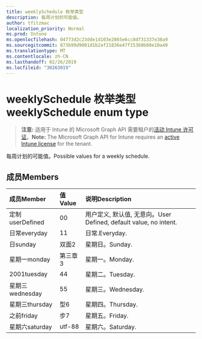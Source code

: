 ```yaml
---
title: weeklySchedule 枚举类型
description: 每周计划的可能值。
author: tfitzmac
localization_priority: Normal
ms.prod: Intune
ms.openlocfilehash: 04773d2c23dde1d103e2865e6cc8d731337e38a9
ms.sourcegitcommit: 873b99d9001d1b2af21836e47f15360b08e10a40
ms.translationtype: MT
ms.contentlocale: zh-CN
ms.lasthandoff: 02/26/2019
ms.locfileid: "30263019"
---
```

# <a name="weeklyschedule-enum-type"></a><span data-ttu-id="15299-103">weeklySchedule 枚举类型</span><span class="sxs-lookup"><span data-stu-id="15299-103">weeklySchedule enum type</span></span>

> <span data-ttu-id="15299-104">**注意:** 适用于 Intune 的 Microsoft Graph API 需要租户的[活动 Intune 许可证](https://go.microsoft.com/fwlink/?linkid=839381)。</span><span class="sxs-lookup"><span data-stu-id="15299-104">**Note:** The Microsoft Graph API for Intune requires an [active Intune license](https://go.microsoft.com/fwlink/?linkid=839381) for the tenant.</span></span>

<span data-ttu-id="15299-105">每周计划的可能值。</span><span class="sxs-lookup"><span data-stu-id="15299-105">Possible values for a weekly schedule.</span></span>

## <a name="members"></a><span data-ttu-id="15299-106">成员</span><span class="sxs-lookup"><span data-stu-id="15299-106">Members</span></span>
|<span data-ttu-id="15299-107">成员</span><span class="sxs-lookup"><span data-stu-id="15299-107">Member</span></span>|<span data-ttu-id="15299-108">值</span><span class="sxs-lookup"><span data-stu-id="15299-108">Value</span></span>|<span data-ttu-id="15299-109">说明</span><span class="sxs-lookup"><span data-stu-id="15299-109">Description</span></span>|
|:---|:---|:---|
|<span data-ttu-id="15299-110">定制</span><span class="sxs-lookup"><span data-stu-id="15299-110">userDefined</span></span>|<span data-ttu-id="15299-111">0</span><span class="sxs-lookup"><span data-stu-id="15299-111">0</span></span>|<span data-ttu-id="15299-112">用户定义, 默认值, 无意向。</span><span class="sxs-lookup"><span data-stu-id="15299-112">User Defined, default value, no intent.</span></span>|
|<span data-ttu-id="15299-113">日常</span><span class="sxs-lookup"><span data-stu-id="15299-113">everyday</span></span>|<span data-ttu-id="15299-114">1</span><span class="sxs-lookup"><span data-stu-id="15299-114">1</span></span>|<span data-ttu-id="15299-115">日常.</span><span class="sxs-lookup"><span data-stu-id="15299-115">Everyday.</span></span>|
|<span data-ttu-id="15299-116">日</span><span class="sxs-lookup"><span data-stu-id="15299-116">sunday</span></span>|<span data-ttu-id="15299-117">双面</span><span class="sxs-lookup"><span data-stu-id="15299-117">2</span></span>|<span data-ttu-id="15299-118">星期日。</span><span class="sxs-lookup"><span data-stu-id="15299-118">Sunday.</span></span>|
|<span data-ttu-id="15299-119">星期一</span><span class="sxs-lookup"><span data-stu-id="15299-119">monday</span></span>|<span data-ttu-id="15299-120">第三章</span><span class="sxs-lookup"><span data-stu-id="15299-120">3</span></span>|<span data-ttu-id="15299-121">星期一。</span><span class="sxs-lookup"><span data-stu-id="15299-121">Monday.</span></span>|
|<span data-ttu-id="15299-122">2001</span><span class="sxs-lookup"><span data-stu-id="15299-122">tuesday</span></span>|<span data-ttu-id="15299-123">4</span><span class="sxs-lookup"><span data-stu-id="15299-123">4</span></span>|<span data-ttu-id="15299-124">星期二。</span><span class="sxs-lookup"><span data-stu-id="15299-124">Tuesday.</span></span>|
|<span data-ttu-id="15299-125">星期三</span><span class="sxs-lookup"><span data-stu-id="15299-125">wednesday</span></span>|<span data-ttu-id="15299-126">5</span><span class="sxs-lookup"><span data-stu-id="15299-126">5</span></span>|<span data-ttu-id="15299-127">星期三。</span><span class="sxs-lookup"><span data-stu-id="15299-127">Wednesday.</span></span>|
|<span data-ttu-id="15299-128">星期三</span><span class="sxs-lookup"><span data-stu-id="15299-128">thursday</span></span>|<span data-ttu-id="15299-129">型</span><span class="sxs-lookup"><span data-stu-id="15299-129">6</span></span>|<span data-ttu-id="15299-130">星期四。</span><span class="sxs-lookup"><span data-stu-id="15299-130">Thursday.</span></span>|
|<span data-ttu-id="15299-131">之前</span><span class="sxs-lookup"><span data-stu-id="15299-131">friday</span></span>|<span data-ttu-id="15299-132">步</span><span class="sxs-lookup"><span data-stu-id="15299-132">7</span></span>|<span data-ttu-id="15299-133">星期五。</span><span class="sxs-lookup"><span data-stu-id="15299-133">Friday.</span></span>|
|<span data-ttu-id="15299-134">星期六</span><span class="sxs-lookup"><span data-stu-id="15299-134">saturday</span></span>|<span data-ttu-id="15299-135">utf-8</span><span class="sxs-lookup"><span data-stu-id="15299-135">8</span></span>|<span data-ttu-id="15299-136">星期六。</span><span class="sxs-lookup"><span data-stu-id="15299-136">Saturday.</span></span>|



